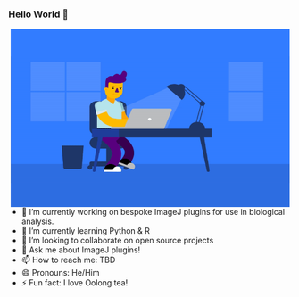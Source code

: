 ### Hello World 👋



<img align="right" alt="GIF" src="https://github.com/JohnSargeant-rbg/me/blob/main/working-max-comalatech-by-arturo-m-ndez-dribbble.gif?raw=true" width="500" height="320" />



- 🔭 I’m currently working on bespoke ImageJ plugins for use in biological analysis. 
- 🌱 I’m currently learning Python & R
- 👯 I’m looking to collaborate on open source projects
- 💬 Ask me about ImageJ plugins!
- 📫 How to reach me: TBD
- 😄 Pronouns: He/Him
- ⚡ Fun fact: I love Oolong tea!

